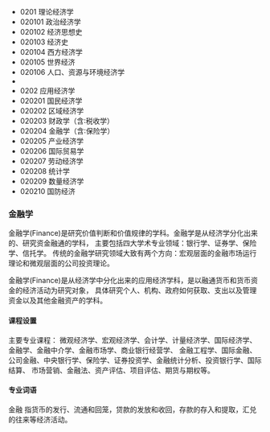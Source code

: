 * 0201 理论经济学
* 020101 政治经济学
* 020102 经济思想史
* 020103 经济史
* 020104 西方经济学
* 020105 世界经济
* 020106 人口、资源与环境经济学
* 
* 0202 应用经济学
* 020201 国民经济学
* 020202 区域经济学
* 020203 财政学（含∶税收学）
* 020204 金融学（含∶保险学）
* 020205 产业经济学
* 020206 国际贸易学
* 020207 劳动经济学
* 020208 统计学
* 020209 数量经济学
* 020210 国防经济



### 金融学
金融学(Finance)是研究价值判断和价值规律的学科。金融学是从经济学分化出来的、研究资金融通的学科，
主要包括四大学术专业领域：银行学、证券学、保险学、信托学。
传统的金融学研究领域大致有两个方向：宏观层面的金融市场运行理论和微观层面的公司投资理论。

金融学(Finance)是从经济学中分化出来的应用经济学科，是以融通货币和货币资金的经济活动为研究对象，
具体研究个人、机构、政府如何获取、支出以及管理资金以及其他金融资产的学科。

#### 课程设置
主要专业课程：
微观经济学、宏观经济学、会计学、计量经济学、国际经济学、金融学、金融中介学、金融市场学、商业银行经营学、
金融工程学、国际金融、公司金融、中央银行学、保险学、证券投资学、金融统计分析、投资银行学、国际结算、
市场营销、金融法、资产评估、项目评估、期货与期权等。

#### 专业词语
金融 指货币的发行、流通和回笼，贷款的发放和收回，存款的存入和提取，汇兑的往来等经济活动。
